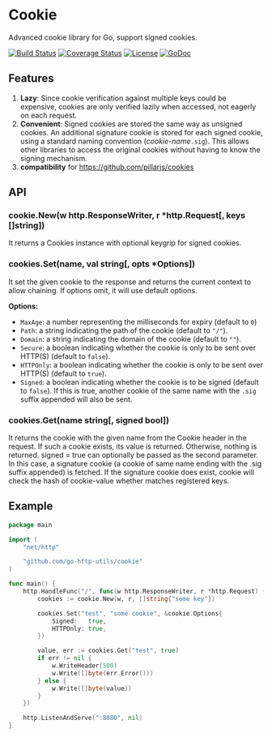 Cookie
====
Advanced cookie library for Go, support signed cookies.

[![Build Status](https://travis-ci.org/go-http-utils/cookie.svg?branch=master)](https://travis-ci.org/go-http-utils/cookie)
[![Coverage Status](http://img.shields.io/coveralls/go-http-utils/cookie.svg?style=flat-square)](https://coveralls.io/r/go-http-utils/cookie)
[![License](http://img.shields.io/badge/license-mit-blue.svg?style=flat-square)](https://raw.githubusercontent.com/go-http-utils/cookie/master/LICENSE)
[![GoDoc](http://img.shields.io/badge/go-documentation-blue.svg?style=flat-square)](http://godoc.org/github.com/go-http-utils/cookie)

## Features

1. **Lazy**: Since cookie verification against multiple keys could be expensive, cookies are only verified lazily when accessed, not eagerly on each request.
2. **Convenient**: Signed cookies are stored the same way as unsigned cookies. An additional signature cookie is stored for each signed cookie, using a standard naming convention (_cookie-name_`.sig`). This allows other libraries to access the original cookies without having to know the signing mechanism.
3. **compatibility** for https://github.com/pillarjs/cookies

## API

### cookie.New(w http.ResponseWriter, r *http.Request[, keys []string])
It returns a Cookies instance with optional keygrip for signed cookies.

### cookies.Set(name, val string[, opts *Options])
It set the given cookie to the response and returns the current context to allow chaining. If options omit, it will use default options.

**Options:**
* `MaxAge`: a number representing the milliseconds for expiry (default to `0`)
* `Path`: a string indicating the path of the cookie (default to `"/"`).
* `Domain`: a string indicating the domain of the cookie (default to `""`).
* `Secure`: a boolean indicating whether the cookie is only to be sent over HTTP(S) (default to `false`).
* `HTTPOnly`: a boolean indicating whether the cookie is only to be sent over HTTP(S) (default to `true`).
* `Signed`: a boolean indicating whether the cookie is to be signed (default to `false`). If this is true, another cookie of the same name with the `.sig` suffix appended will also be sent.

### cookies.Get(name string[, signed bool])

It returns the cookie with the given name from the Cookie header in the request. If such a cookie exists, its value is returned. Otherwise, nothing is returned. signed = true can optionally be passed as the second parameter. In this case, a signature cookie (a cookie of same name ending with the .sig suffix appended) is fetched. If the signature cookie does exist, cookie will check the hash of cookie-value whether matches registered keys.

## Example

```go
package main

import (
	"net/http"

	"github.com/go-http-utils/cookie"
)

func main() {
	http.HandleFunc("/", func(w http.ResponseWriter, r *http.Request) {
		cookies := cookie.New(w, r, []string{"some key"})

		cookies.Set("test", "some cookie", &cookie.Options{
			Signed:   true,
			HTTPOnly: true,
		})

		value, err := cookies.Get("test", true)
		if err != nil {
			w.WriteHeader(500)
			w.Write([]byte(err.Error()))
		} else {
			w.Write([]byte(value))
		}
	})

	http.ListenAndServe(":8080", nil)
}
```
